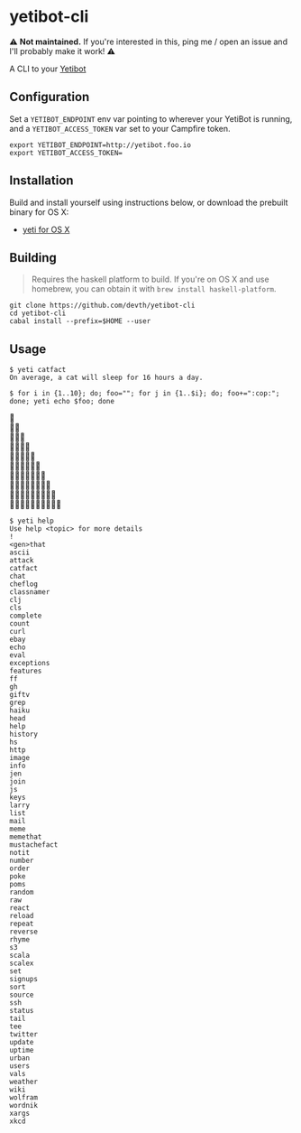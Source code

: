 # yetibot-cli

:warning: **Not maintained.** If you're interested in this, ping me / open an issue and I'll probably make it work! :warning:

A CLI to your [Yetibot](https://github.com/devth/yetibot)

## Configuration

Set a `YETIBOT_ENDPOINT` env var pointing to wherever your YetiBot is running, and
a `YETIBOT_ACCESS_TOKEN` var set to your Campfire token.

```
export YETIBOT_ENDPOINT=http://yetibot.foo.io
export YETIBOT_ACCESS_TOKEN=
```

## Installation

Build and install yourself using instructions below, or download the prebuilt binary
for OS X:

* [yeti for OS X](http://cl.ly/2R1K1F020I0y)

## Building

> Requires the haskell platform to build. If you're on OS X and use homebrew, you can
> obtain it with `brew install haskell-platform`.

```
git clone https://github.com/devth/yetibot-cli
cd yetibot-cli
cabal install --prefix=$HOME --user
```


## Usage

```
$ yeti catfact
On average, a cat will sleep for 16 hours a day.
```

```
$ for i in {1..10}; do; foo=""; for j in {1..$i}; do; foo+=":cop:"; done; yeti echo $foo; done
```
:cop:<br />
:cop::cop:<br />
:cop::cop::cop:<br />
:cop::cop::cop::cop:<br />
:cop::cop::cop::cop::cop:<br />
:cop::cop::cop::cop::cop::cop:<br />
:cop::cop::cop::cop::cop::cop::cop:<br />
:cop::cop::cop::cop::cop::cop::cop::cop:<br />
:cop::cop::cop::cop::cop::cop::cop::cop::cop:<br />
:cop::cop::cop::cop::cop::cop::cop::cop::cop::cop:

```
$ yeti help
Use help <topic> for more details
!
<gen>that
ascii
attack
catfact
chat
cheflog
classnamer
clj
cls
complete
count
curl
ebay
echo
eval
exceptions
features
ff
gh
giftv
grep
haiku
head
help
history
hs
http
image
info
jen
join
js
keys
larry
list
mail
meme
memethat
mustachefact
notit
number
order
poke
poms
random
raw
react
reload
repeat
reverse
rhyme
s3
scala
scalex
set
signups
sort
source
ssh
status
tail
tee
twitter
update
uptime
urban
users
vals
weather
wiki
wolfram
wordnik
xargs
xkcd
```
